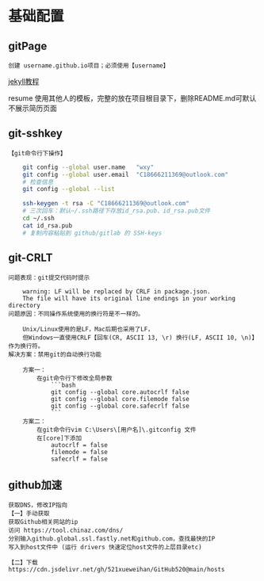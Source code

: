 # 基础配置


## gitPage
    创建 username.github.io项目；必须使用【username】

[jekyll教程](http://jekyllcn.com/docs/github-pages/)

resume 使用其他人的模板，完整的放在项目根目录下，删除README.md可默认不展示简历页面

## git-sshkey
    【git命令行下操作】

```bash
    git config --global user.name   "wxy"
    git config --global user.email  "C18666211369@outlook.com"
    # 检查信息
    git config --global --list

    ssh-keygen -t rsa -C "C18666211369@outlook.com"
    # 三次回车：默认~/.ssh路径下存放id_rsa.pub、id_rsa.pub文件
    cd ~/.ssh
    cat id_rsa.pub
    # 复制内容粘贴到 github/gitlab 的 SSH-keys
```

## git-CRLT
    问题表现：git提交代码时提示

        warning: LF will be replaced by CRLF in package.json.
        The file will have its original line endings in your working directory
    问题原因：不同操作系统使用的换行符是不一样的。

        Unix/Linux使用的是LF，Mac后期也采用了LF，
        但Windows一直使用CRLF【回车(CR, ASCII 13, \r) 换行(LF, ASCII 10, \n)】作为换行符。
    解决方案：禁用git的自动换行功能

        方案一：
            在git命令行下修改全局参数
                ```bash
                git config --global core.autocrlf false
                git config --global core.filemode false
                git config --global core.safecrlf false
                ```
        方案二：
            在git命令行vim C:\Users\[用户名]\.gitconfig 文件
            在[core]下添加
                autocrlf = false
                filemode = false
                safecrlf = false
                
## github加速
    获取DNS，修改IP指向
    【一】手动获取
    获取Github相关网站的ip
    访问 https://tool.chinaz.com/dns/
    分别输入github.global.ssl.fastly.net和github.com，查找最快的IP
    写入到host文件中 (运行 drivers 快速定位host文件的上层目录etc)

    【二】下载
    https://cdn.jsdelivr.net/gh/521xueweihan/GitHub520@main/hosts

